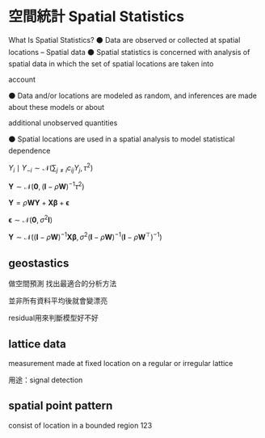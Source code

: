 # 空間統計 Spatial Statistics
What Is Spatial Statistics?
⚫ Data are observed or collected at spatial locations – Spatial data
⚫ Spatial statistics is concerned with analysis of spatial data in which the set of spatial locations are taken into

account

⚫ Data and/or locations are modeled as random, and inferences are made about these models or about

additional unobserved quantities

⚫ Spatial locations are used in a spatial analysis to model statistical dependence

$Y_i \mid Y_{-i} \sim \mathcal{N}\left(\sum_{j \neq i} c_{ij} Y_j, \, \tau^2\right)$

$\mathbf{Y} \sim \mathcal{N}\left(\mathbf{0}, \, (\mathbf{I} - \rho \mathbf{W})^{-1} \tau^2 \right)$

$\mathbf{Y} = \rho \mathbf{W} \mathbf{Y} + \mathbf{X}\boldsymbol{\beta} + \boldsymbol{\epsilon}$

$\boldsymbol{\epsilon} \sim \mathcal{N}(\mathbf{0}, \sigma^2 \mathbf{I})$

$\mathbf{Y} \sim \mathcal{N}\left((\mathbf{I} - \rho \mathbf{W})^{-1} \mathbf{X}\boldsymbol{\beta}, \, \sigma^2 (\mathbf{I} - \rho \mathbf{W})^{-1} (\mathbf{I} - \rho \mathbf{W}^\top)^{-1} \right)$

## geostastics

做空間預測 找出最適合的分析方法

並非所有資料平均後就會變漂亮

residual用來判斷模型好不好

## lattice data

measurement made at fixed location on a regular or irregular lattice

用途：signal detection

## spatial point pattern

consist of location in a bounded region
123


